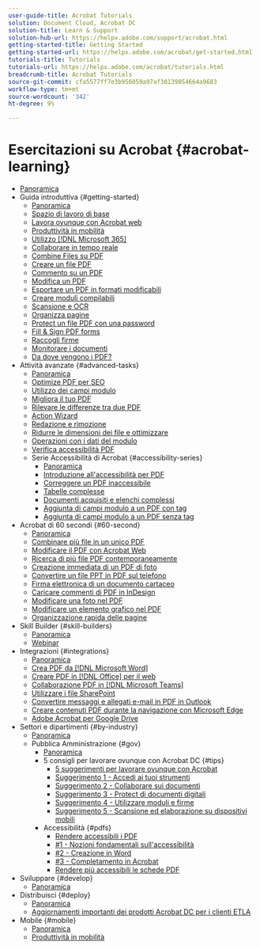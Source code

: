 ```yaml
---
user-guide-title: Acrobat Tutorials
solution: Document Cloud, Acrobat DC
solution-title: Learn & Support
solution-hub-url: https://helpx.adobe.com/support/acrobat.html
getting-started-title: Getting Started
getting-started-url: https://helpx.adobe.com/acrobat/get-started.html
tutorials-title: Tutorials
tutorials-url: https://helpx.adobe.com/acrobat/tutorials.html
breadcrumb-title: Acrobat Tutorials
source-git-commit: cfa5577ff7e3b956059a97af30139054664a9683
workflow-type: tm+mt
source-wordcount: '342'
ht-degree: 9%

---
```



# Esercitazioni su Acrobat {#acrobat-learning}

+ [Panoramica](overview.md)
+ Guida introduttiva {#getting-started}
   + [Panoramica](getting-started/getting-started-overview.md)
   + [Spazio di lavoro di base](getting-started/get-to-know-the-acrobat-dc-interface.md)
   + [Lavora ovunque con Acrobat web](getting-started/acrobatweb.md)
   + [Produttività in mobilità](getting-started/productivity.md)
   + [Utilizzo [!DNL Microsoft 365]](https://experienceleague.adobe.com/docs/document-cloud-learn/acrobat-learning/integrations/integrate-overview.html#microsoft)
   + [Collaborare in tempo reale](getting-started/collaborate.md)
   + [Combine Files su PDF](getting-started/combine-to-pdf.md)
   + [Creare un file PDF](getting-started/create-pdf.md)
   + [Commento su un PDF](getting-started/comment-on-pdf-files.md)
   + [Modifica un PDF](getting-started/edit-pdf.md)
   + [Esportare un PDF in formati modificabili](getting-started/export-pdf.md)
   + [Creare moduli compilabili](getting-started/create-fillable-forms.md)
   + [Scansione e OCR](getting-started/scan-and-ocr.md)
   + [Organizza pagine](getting-started/organize.md)
   + [Protect un file PDF con una password](getting-started/password-protect.md)
   + [Fill &amp; Sign PDF forms](getting-started/fill-and-sign.md)
   + [Raccogli firme](getting-started/signatures.md)
   + [Monitorare i documenti](getting-started/track.md)
   + [Da dove vengono i PDF?](getting-started/where-do-pdfs-come-from.md)
+ Attività avanzate {#advanced-tasks}
   + [Panoramica](advanced-tasks/advanced-tasks-overview.md)
   + [Optimize PDF per SEO](advanced-tasks/optimizeseo.md)
   + [Utilizzo dei campi modulo](advanced-tasks/workforms.md)
   + [Migliora il tuo PDF](advanced-tasks/enhance.md)
   + [Rilevare le differenze tra due PDF](advanced-tasks/compare.md)
   + [Action Wizard](advanced-tasks/action.md)
   + [Redazione e rimozione](advanced-tasks/redact.md)
   + [Ridurre le dimensioni dei file e ottimizzare](advanced-tasks/reduce.md)
   + [Operazioni con i dati del modulo](advanced-tasks/formdata.md)
   + [Verifica accessibilità PDF](advanced-tasks/accessibility.md)
   + Serie Accessibilità di Acrobat {#accessibility-series}
      + [Panoramica](advanced-tasks/accessibility-series.md)
      + [Introduzione all&#39;accessibilità per PDF](advanced-tasks/accessibilitysession1.md)
      + [Correggere un PDF inaccessibile](advanced-tasks/accessibilitysession2.md)
      + [Tabelle complesse](advanced-tasks/accessibilitysession3.md)
      + [Documenti acquisiti e elenchi complessi](advanced-tasks/accessibilitysession4.md)
      + [Aggiunta di campi modulo a un PDF con tag](advanced-tasks/accessibilitysession5.md)
      + [Aggiunta di campi modulo a un PDF senza tag](advanced-tasks/accessibilitysession6.md)
+ Acrobat di 60 secondi {#60-second}
   + [Panoramica](60-second/60-second-overview.md)
   + [Combinare più file in un unico PDF](60-second/combine-to-one-pdf.md)
   + [Modificare il PDF con Acrobat Web](60-second/edit.md)
   + [Ricerca di più file PDF contemporaneamente](60-second/search.md)
   + [Creazione immediata di un PDF di foto](60-second/photo.md)
   + [Convertire un file PPT in PDF sul telefono](60-second/phone.md)
   + [Firma elettronica di un documento cartaceo](60-second/sign.md)
   + [Caricare commenti di PDF in InDesign](60-second/indesign.md)
   + [Modificare una foto nel PDF](60-second/editphoto.md)
   + [Modificare un elemento grafico nel PDF](60-second/editgraphic.md)
   + [Organizzazione rapida delle pagine](60-second/organize.md)
+ Skill Builder {#skill-builders}
   + [Panoramica](skill-builder/skill-builder-overview.md)
   + [Webinar](skill-builder/skill-builder-webinars.md)
+ Integrazioni {#integrations}
   + [Panoramica](integrate/integrate-overview.md)
   + [Crea PDF da [!DNL Microsoft Word]](integrate/createfromword.md)
   + [Creare PDF in [!DNL Office] per il web](integrate/createofficeweb.md)
   + [Collaborazione PDF in [!DNL Microsoft Teams]](integrate/acrobatandteams.md)
   + [Utilizzare i file SharePoint](integrate/acrobatandsp.md)
   + [Convertire messaggi e allegati e-mail in PDF in Outlook](integrate/outlook.md)
   + [Creare contenuti PDF durante la navigazione con Microsoft Edge](integrate/edge.md)
   + [Adobe Acrobat per Google Drive](integrate/acrobatandgoogle.md)
+ Settori e dipartimenti {#by-industry}
   + [Panoramica](industry/industry-overview.md)
   + Pubblica Amministrazione {#gov}
      + [Panoramica](industry/gov/gov-overview.md)
      + 5 consigli per lavorare ovunque con Acrobat DC {#tips}
         + [5 suggerimenti per lavorare ovunque con Acrobat](industry/gov/5-tips-for-working-anywhere-with-acrobat-dc-for-government.md)
         + [Suggerimento 1 - Accedi ai tuoi strumenti](industry/gov/get-your-tools.md)
         + [Suggerimento 2 - Collaborare sui documenti](industry/gov/collaborate-on-documents.md)
         + [Suggerimento 3 - Protect di documenti digitali](industry/gov/protect-digital-documents.md)
         + [Suggerimento 4 - Utilizzare moduli e firme](industry/gov/work-with-forms-and-signatures.md)
         + [Suggerimento 5 - Scansione ed elaborazione su dispositivi mobili](industry/gov/scan-and-edit-on-mobile.md)
      + Accessibilità {#pdfs}
         + [Rendere accessibili i PDF](industry/gov/making-pdfs-accessible.md)
         + [#1 - Nozioni fondamentali sull&#39;accessibilità](industry/gov/understanding-accessibility.md)
         + [#2 - Creazione in Word](industry/gov/authoring-in-word.md)
         + [#3 - Completamento in Acrobat](industry/gov/finishing-in-acrobat.md)
         + [Rendere più accessibili le schede PDF](industry/gov/making-pdf-ballots-accessible.md)
+ Sviluppare {#develop}
   + [Panoramica](develop/develop-overview.md)
+ Distribuisci {#deploy}
   + [Panoramica](deploy/deploy-overview.md)
   + [Aggiornamenti importanti dei prodotti Acrobat DC per i clienti ETLA](deploy/signentitlementchanges.md)
+ Mobile {#mobile}
   + [Panoramica](mobile/mobile-overview.md)
   + [Produttività in mobilità](https://experienceleague.adobe.com/docs/document-cloud-learn/acrobat-learning/getting-started/productivity.html)

